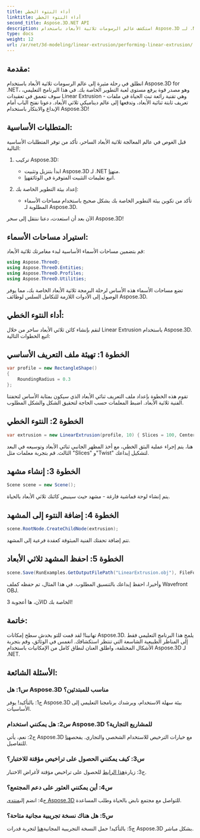 ```yaml
---
title: أداء النتوء الخطي
linktitle: أداء النتوء الخطي
second_title: Aspose.3D.NET API
description: استكشف عالم الرسومات ثلاثية الأبعاد باستخدام Aspose.3D لـ .NET. إجراء البثق الخطي في هذا الدليل التفصيلي خطوة بخطوة.
type: docs
weight: 12
url: /ar/net/3d-modeling/linear-extrusion/performing-linear-extrusion/
---
```

## مقدمة:

انطلق في رحلة مثيرة إلى عالم الرسومات ثلاثية الأبعاد باستخدام Aspose.3D for .NET، وهو مصدر قوة يرفع مستوى لعبة التطوير الخاصة بك. في هذا البرنامج التعليمي، سوف نتعمق في تعقيدات Linear Extrusion - وهي تقنية رائعة تبث الحياة في ملفات تعريف ثابتة ثنائية الأبعاد، وتدفعها إلى عالم ديناميكي ثلاثي الأبعاد. دعونا نفتح الباب أمام الإبداع والابتكار باستخدام Aspose.3D!

## المتطلبات الأساسية:

قبل الغوص في عالم المعالجة ثلاثية الأبعاد الساحر، تأكد من توفر المتطلبات الأساسية التالية:

1. تركيب Aspose.3D:
   -  ابدأ بتنزيل وتثبيت Aspose.3D لـ .NET من[هنا](https://releases.aspose.com/3d/net/).
   -  اتبع تعليمات التثبيت المتوفرة في الوثائق[هنا](https://reference.aspose.com/3d/net/).

2. إعداد بيئة التطوير الخاصة بك:
   - تأكد من تكوين بيئة التطوير الخاصة بك بشكل صحيح باستخدام مساحات الأسماء المطلوبة لـ Aspose.3D.

الآن بعد أن استعدت، دعنا ننتقل إلى سحر Aspose.3D!

## استيراد مساحات الأسماء:

قم بتضمين مساحات الأسماء الأساسية لبدء مغامرتك ثلاثية الأبعاد:

```csharp
using Aspose.ThreeD;
using Aspose.ThreeD.Entities;
using Aspose.ThreeD.Profiles;
using Aspose.ThreeD.Utilities;
```

تضع مساحات الأسماء هذه الأساس لرحلة البرمجة ثلاثية الأبعاد الخاصة بك، مما يوفر الوصول إلى الأدوات اللازمة للتكامل السلس لوظائف Aspose.3D.

## أداء النتوء الخطي:

لنقم بإنشاء كائن ثلاثي الأبعاد ساحر من خلال Linear Extrusion باستخدام Aspose.3D. اتبع الخطوات التالية:

## الخطوة 1: تهيئة ملف التعريف الأساسي
```csharp
var profile = new RectangleShape()
{
    RoundingRadius = 0.3
};
```

تقوم هذه الخطوة بإعداد ملف التعريف ثنائي الأبعاد الذي سيكون بمثابة الأساس لتحفتنا الفنية ثلاثية الأبعاد. اضبط المعلمات حسب الحاجة لتحقيق الشكل والشكل المطلوب.

## الخطوة 2: النتوء الخطي
```csharp
var extrusion = new LinearExtrusion(profile, 10) { Slices = 100, Center = true, Twist = 360, TwistOffset = new Vector3(10, 0, 0) };
```

هنا، يتم إجراء عملية البثق الخطي، مع أخذ المظهر الجانبي ثنائي الأبعاد وتوسيعه في البعد الثالث. قم بتجربة معلمات مثل "Slices" و"Twist" لتشكيل إبداعك.

## الخطوة 3: إنشاء مشهد
```csharp
Scene scene = new Scene();
```

يتم إنشاء لوحة قماشية فارغة - مشهد حيث سينبض كائنك ثلاثي الأبعاد بالحياة.

## الخطوة 4: إضافة النتوء إلى المشهد
```csharp
scene.RootNode.CreateChildNode(extrusion);
```

تتم إضافة تحفتك الفنية المبثوقة كعقدة فرعية إلى المشهد.

## الخطوة 5: احفظ المشهد ثلاثي الأبعاد
```csharp
scene.Save(RunExamples.GetOutputFilePath("LinearExtrusion.obj"), FileFormat.WavefrontOBJ);
```

وأخيرا، احفظ إبداعك بالتنسيق المطلوب. في هذا المثال، تم حفظه كملف Wavefront OBJ.

الآن، ها أعجوبة 3D الخاصة بك!

## خاتمة:

تهانينا! لقد قمت للتو بخدش سطح إمكانات Aspose.3D. يلمح هذا البرنامج التعليمي فقط إلى المناظر الطبيعية الشاسعة التي تنتظر استكشافك. انغمس في الوثائق، وقم بتجربة الأشكال المختلفة، واطلق العنان لنطاق كامل من الإمكانيات باستخدام Aspose.3D لـ .NET.

## الأسئلة الشائعة:

### س1: هل Aspose.3D مناسب للمبتدئين؟

ج1: بالتأكيد! يوفر Aspose.3D بيئة سهلة الاستخدام، ويرشدك برنامجنا التعليمي إلى الأساسيات.

### س2: هل يمكنني استخدام Aspose.3D للمشاريع التجارية؟

 ج2: نعم، يأتي Aspose.3D مع خيارات الترخيص للاستخدام الشخصي والتجاري. يفحص[هنا](https://purchase.aspose.com/buy) للتفاصيل.

### س3: كيف يمكنني الحصول على تراخيص مؤقتة للاختبار؟

 ج3: زيارة[هذا الرابط](https://purchase.aspose.com/temporary-license/) للحصول على تراخيص مؤقتة لأغراض الاختبار.

### س4: أين يمكنني العثور على دعم المجتمع؟

 ج4: انضم إلى[منتدى Aspose.3D](https://forum.aspose.com/c/3d/18) للتواصل مع مجتمع نابض بالحياة وطلب المساعدة.

### س5: هل هناك نسخة تجريبية مجانية متاحة؟

 ج5: بالتأكيد! حمل النسخة التجريبية المجانية[هنا](https://releases.aspose.com/) لتجربة قدرات Aspose.3D بشكل مباشر.